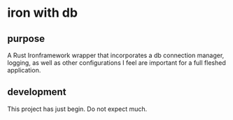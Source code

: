
iron with db
============

purpose
-------

A Rust Ironframework wrapper that incorporates a db connection manager, logging, as well as other configurations I feel are important for a full fleshed application.

development
-----------
This project has just begin. Do not expect much.


